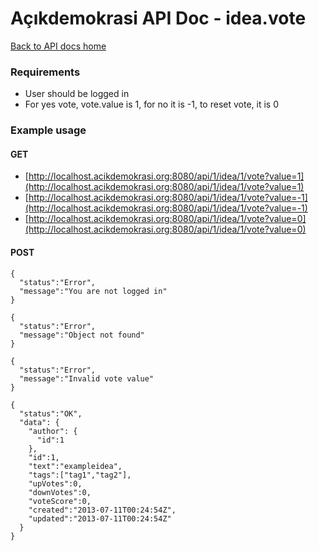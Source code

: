 # Açıkdemokrasi API Doc - idea.vote

[Back to API docs home](Home)

### Requirements
- User should be logged in
- For yes vote, vote.value is 1, for no it is -1, to reset vote, it is 0

### Example usage

#### GET
- [http://localhost.acikdemokrasi.org:8080/api/1/idea/1/vote?value=1](http://localhost.acikdemokrasi.org:8080/api/1/idea/1/vote?value=1)
- [http://localhost.acikdemokrasi.org:8080/api/1/idea/1/vote?value=-1](http://localhost.acikdemokrasi.org:8080/api/1/idea/1/vote?value=-1)
- [http://localhost.acikdemokrasi.org:8080/api/1/idea/1/vote?value=0](http://localhost.acikdemokrasi.org:8080/api/1/idea/1/vote?value=0)

#### POST

```
{
  "status":"Error",
  "message":"You are not logged in"
}
```
```
{
  "status":"Error",
  "message":"Object not found"
}
```
```
{
  "status":"Error",
  "message":"Invalid vote value"
}
```
```
{
  "status":"OK",
  "data": {
    "author": {
      "id":1
    },
    "id":1,
    "text":"exampleidea",
    "tags":["tag1","tag2"],
    "upVotes":0,
    "downVotes":0,
    "voteScore":0,
    "created":"2013-07-11T00:24:54Z",
    "updated":"2013-07-11T00:24:54Z"
  }
}
```